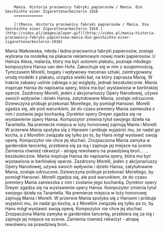
        Mania. Historia pracownicy fabryki papierosów / Mania. Die Geschichte einer Zigarettenarbeiterin 1918 
        =============
        
        [![Mania. Historia pracownicy fabryki papierosów / Mania. Die Geschichte einer Zigarettenarbeiterin 1918 ](http://vidos.pl/images/player.gif)](http://vidos.pl/mania-historia-pracownicy-fabryki-papierosow-mania-die-geschichte-einer-zigarettenarbeiterin-1918)
        
        
 Mania Walkowska, młoda i ładna pracownica fabryki papierosów, zostaje wybrana na modelkę na plakacie reklamowym nowej marki papierosów. U Heinza Alexa, malarza, który ma być autorem plakatu, poznaje młodego kompozytora Hansa van den Hofa. Zakochuje się w nim z wzajemnością. Tymczasem Morelli, bogaty i wpływowy mecenas sztuki, zaintrygowany urodą modelki z plakatu, urządza wielki bal, na który zaprasza Manię. W trakcie zabawy usilnie zabiega o jej względy, jednak bezskutecznie. Mania inspiruje Hansa do napisania opery, która ma być wystawiona w berlińskiej operze. Zazdrosny Morelli, jeden z akcjonariuszy Opery Narodowej, używa swoich wpływów i dzieło Hansa, zatytułowane Mania, zostaje odrzucone. Dziewczyna próbuje przekonać Morellego, by pomógł Hansowi. Morelli zgadza się, ale pod warunkiem, że do czasu premiery Mania zamieszka z nim i zostanie jego kochanką. Dyrektor opery Dreyer zgadza się na wystawienie opery Hansa. Kompozytor zmienia tytuł swojego dzieła na Tarantella. Na premierze miejsca w loży honorowej zajmują Mania i Morelli. W przerwie Mania spotyka się z Hansem i próbuje wyjaśnić mu, że nadal go kocha, a z Morellim związała się tylko po to, by Hans mógł wystawić swoją operę. Kompozytor nie chce jej słuchać. Zrozpaczona Mania zamyka w garderobie tancerkę, przebiera się za nią i zajmuje jej miejsce na scenie. Zamienia również rekwizyt - atrapę rewolweru na prawdziwą broń...  ... bezskutecznie. Mania inspiruje Hansa do napisania opery, która ma być wystawiona w berlińskiej operze. Zazdrosny Morelli, jeden z akcjonariuszy Opery Narodowej, używa swoich wpływów i dzieło Hansa, zatytułowane Mania, zostaje odrzucone. Dziewczyna próbuje przekonać Morellego, by pomógł Hansowi. Morelli zgadza się, ale pod warunkiem, że do czasu premiery Mania zamieszka z nim i zostanie jego kochanką. Dyrektor opery Dreyer zgadza się na wystawienie opery Hansa. Kompozytor zmienia tytuł swojego dzieła na Tarantella. Na premierze miejsca w loży honorowej zajmują Mania i Morelli. W przerwie Mania spotyka się z Hansem i próbuje wyjaśnić mu, że nadal go kocha, a z Morellim związała się tylko po to, by Hans mógł wystawić swoją operę. Kompozytor nie chce jej słuchać. Zrozpaczona Mania zamyka w garderobie tancerkę, przebiera się za nią i zajmuje jej miejsce na scenie. Zamienia również rekwizyt - atrapę rewolweru na prawdziwą broń...
    